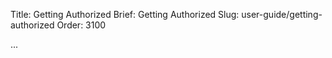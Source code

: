 Title: Getting Authorized
Brief: Getting Authorized
Slug: user-guide/getting-authorized
Order: 3100

...
